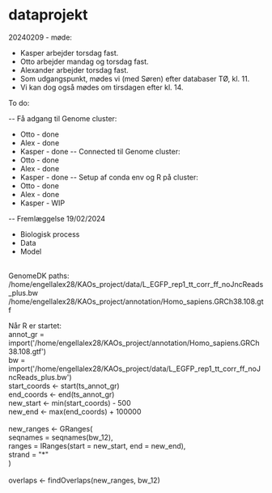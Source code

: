 # dataprojekt

20240209 - møde:
- Kasper arbejder torsdag fast. 
- Otto arbejder mandag og torsdag fast.
- Alexander arbejder torsdag fast.
- Som udgangspunkt, mødes vi (med Søren) efter databaser TØ, kl. 11. 
- Vi kan dog også mødes om tirsdagen efter kl. 14. 



To do:

-- Få adgang til Genome cluster:
- Otto - done
- Alex - done
- Kasper - done
-- Connected til Genome cluster:
- Otto - done
- Alex - done
- Kasper - done
-- Setup af conda env og R på cluster:
- Otto - done
- Alex - done
- Kasper - WIP

-- Fremlæggelse 19/02/2024
- Biologisk process
- Data
- Model
<br>
GenomeDK paths: <br>
/home/engellalex28/KAOs_project/data/L_EGFP_rep1_tt_corr_ff_noJncReads_plus.bw <br>
/home/engellalex28/KAOs_project/annotation/Homo_sapiens.GRCh38.108.gtf <br>

Når R er startet: <br>
annot_gr = import('/home/engellalex28/KAOs_project/annotation/Homo_sapiens.GRCh38.108.gtf') <br>
bw = import('/home/engellalex28/KAOs_project/data/L_EGFP_rep1_tt_corr_ff_noJncReads_plus.bw') <br>
start_coords <- start(ts_annot_gr) <br>
end_coords <- end(ts_annot_gr) <br>
new_start <- min(start_coords) - 500 <br>
new_end <- max(end_coords) + 100000 <br> 
 <br> 
new_ranges <- GRanges( <br> 
  seqnames = seqnames(bw_12), <br> 
  ranges = IRanges(start = new_start, end = new_end), <br>
  strand = "*" <br>
) <br>
<br>
overlaps <- findOverlaps(new_ranges, bw_12) <br>

